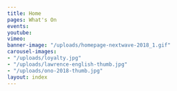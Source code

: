 ```yaml
---
title: Home
pages: What's On
events: 
youtube: 
vimeo: 
banner-image: "/uploads/homepage-nextwave-2018_1.gif"
carousel-images:
- "/uploads/loyalty.jpg"
- "/uploads/lawrence-english-thumb.jpg"
- "/uploads/ono-2018-thumb.jpg"
layout: index
---
```



